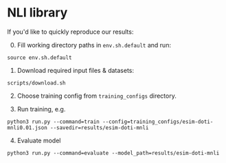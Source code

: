 # NLI library

If you'd like to quickly reproduce our results:

0. Fill working directory paths in `env.sh.default` and run:

`source env.sh.default`

1. Download required input files & datasets:

`scripts/download.sh`

2. Choose training config from `training_configs` directory.

3. Run training, e.g.

`python3 run.py --command=train --config=training_configs/esim-doti-mnli0.01.json --savedir=results/esim-doti-mnli`

4. Evaluate model

`python3 run.py --command=evaluate --model_path=results/esim-doti-mnli`